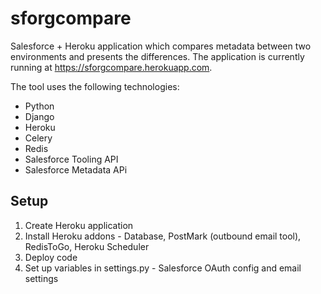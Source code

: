 sforgcompare
============

Salesforce + Heroku application which compares metadata between two environments and presents the differences. The application is currently running at https://sforgcompare.herokuapp.com.

The tool uses the following technologies:
- Python
- Django
- Heroku
- Celery
- Redis
- Salesforce Tooling API
- Salesforce Metadata APi

## Setup

1. Create Heroku application
2. Install Heroku addons - Database, PostMark (outbound email tool), RedisToGo, Heroku Scheduler
2. Deploy code
3. Set up variables in settings.py - Salesforce OAuth config and email settings
